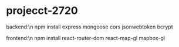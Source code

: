 # projecct-2720

backend:\n
npm install express mongoose cors jsonwebtoken bcrypt

frontend:\n
npm install react-router-dom react-map-gl mapbox-gl
